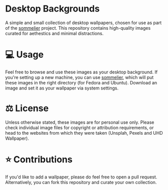 # Desktop Backgrounds

A simple and small collection of desktop wallpapers, chosen for use as part of the [sommelier](https://github.com/aroundwithalex/sommelier) project. This repository contains high-quality images curated for aethestics and minimal distractions.

# 💻 Usage

Feel free to browse and use these images as your desktop background. If you're setting up a new machine, you can use [sommelier](https://github.com/aroundwithalex/sommelier), which will put these images in the right directory (for Fedora and Ubuntu). Download an image and set it as your wallpaper via system settings.

# ⚖️ License

Unless otherwise stated, these images are for personal use only. Please check individual image files for copyright or attribution requirements, or head to the websites from which they were taken (Unsplah, Pexels and UHD Wallpaper).

# ⭐ Contributions

If you'd like to add a wallpaper, please do feel free to open a pull request. Alternatively, you can fork this repository and curate your own collection. 
